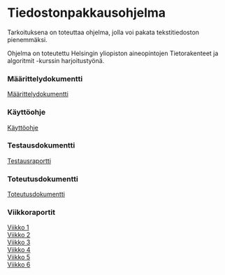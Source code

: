 # Tiedostonpakkausohjelma

Tarkoituksena on toteuttaa ohjelma, jolla voi pakata tekstitiedoston pienemmäksi. <br/>

Ohjelma on toteutettu Helsingin yliopiston aineopintojen Tietorakenteet ja algoritmit -kurssin harjoitustyönä.

### Määrittelydokumentti
[Määrittelydokumentti](https://github.com/jyrki26/Tiedostonpakkausohjelma2/blob/master/dokumentaatio/maarittelydokumentti.md)

### Käyttöohje
[Käyttöohje](https://github.com/jyrki26/Tiedostonpakkausohjelma2/blob/master/dokumentaatio/kayttoohje.md)

### Testausdokumentti
[Testausraportti](https://github.com/jyrki26/Tiedostonpakkausohjelma2/blob/master/dokumentaatio/testausraportti.md)

### Toteutusdokumentti
[Toteutusdokumentti](https://github.com/jyrki26/Tiedostonpakkausohjelma2/blob/master/dokumentaatio/toteutusdokumentti.md)

### Viikkoraportit
[Viikko 1](https://github.com/jyrki26/Tiedostonpakkausohjelma2/blob/master/dokumentaatio/viikkoraportti1.md) <br/>
[Viikko 2](https://github.com/jyrki26/Tiedostonpakkausohjelma2/blob/master/dokumentaatio/viikkoraportti2.md) <br/>
[Viikko 3](https://github.com/jyrki26/Tiedostonpakkausohjelma2/blob/master/dokumentaatio/viikkoraportti3.md) <br/>
[Viikko 4](https://github.com/jyrki26/Tiedostonpakkausohjelma2/blob/master/dokumentaatio/viikkoraportti4.md) <br/>
[Viikko 5](https://github.com/jyrki26/Tiedostonpakkausohjelma2/blob/master/dokumentaatio/viikkoraportti5.md) <br/>
[Viikko 6](https://github.com/jyrki26/Tiedostonpakkausohjelma2/blob/master/dokumentaatio/viikkoraportti6.md)